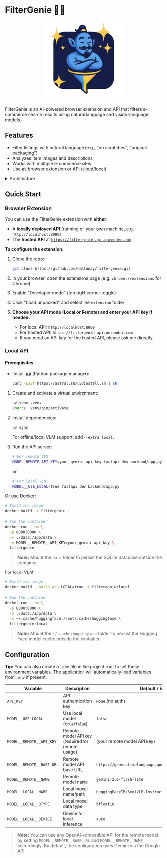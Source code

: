# FilterGenie 🧞‍♂️

<p align="center">
  <img src="extension/assets/logo.png" alt="FilterGenie Logo" width="256" height="256">
</p>
FilterGenie is an AI-powered browser extension and API that filters e-commerce search results using natural language and vision-language models.

## Features

- Filter listings with natural language (e.g., "no scratches", "original packaging")
- Analyzes item images and descriptions
- Works with multiple e-commerce sites
- Use as browser extension or API (cloud/local)

<details>
<summary>Architecture</summary>

```mermaid
graph TD
    subgraph Client
        User["User<br>enters filters"]
        BrowserExt["Browser + Extension"]
        Website["E-commerce Website<br>(leboncoin, vinted, etc.)"]
        User -->|uses| BrowserExt
        BrowserExt <-->|interacts with| Website
    end

    subgraph "API Layer"
        API["API Service<br>(FastAPI)"]
    end

    subgraph Backend
        Scraper["Scraper<br>(BeautifulSoup)"]
        Analyzer["Analyzer"]
        VLM["Vision Language Model<br>(Remote or Local)"]

        Analyzer <-->|"process/analysis"| VLM
        Scraper -->|"structured data"| Analyzer
    end

    subgraph Storage
        DB["Database<br>(SQLite)"]
    end

    BrowserExt -->|"requests"| API
    API -->|"request scraping"| Scraper
    API -->|"request analysis"| Analyzer
    Analyzer <-->|"check/update cache"| DB
    Scraper <-->|"check/update cache"| DB
```

</details>

## Quick Start

### Browser Extension

You can use the FilterGenie extension with **either**:

- A **locally deployed API** (running on your own machine, e.g. `http://localhost:8000`)
- The **hosted API** at [`https://filtergenie-api.onrender.com`](https://filtergenie-api.onrender.com)

**To configure the extension:**

1. Clone the repo:

   ```bash
   git clone https://github.com/daltunay/filtergenie.git
   ```

2. In your browser, open the extensions page (e.g. `chrome://extensions` for Chrome)
3. Enable "Developer mode" (top right corner toggle)
4. Click "Load unpacked" and select the `extension` folder
5. **Choose your API mode (Local or Remote) and enter your API key if needed.**
   - For local API: `http://localhost:8000`
   - For hosted API: `https://filtergenie-api.onrender.com`
   - If you need an API key for the hosted API, please ask me directly.

### Local API

#### Prerequisites

- Install [**uv**](https://docs.astral.sh/uv/) (Python package manager):

  ```bash
  curl -LsSf https://astral.sh/uv/install.sh | sh
  ```

1. Create and activate a virtual environment:

   ```bash
   uv venv .venv
   source .venv/bin/activate
   ```

2. Install dependencies:

   ```bash
   uv sync
   ```

   For offline/local VLM support, add `--extra local`.

3. Run the API server:

   ```bash
   # For remote VLM
   MODEL_REMOTE_API_KEY=your_gemini_api_key fastapi dev backend/app.py
   ```

   or

   ```bash
   # For local VLM
   MODEL__USE_LOCAL=true fastapi dev backend/app.py
   ```

Or use Docker:

```bash
# Build the image
docker build -t filtergenie .

# Run the container
docker run --rm \
  -p 8000:8000 \
  -v ./data:/app/data \
  -e MODEL__REMOTE__API_KEY=your_gemini_api_key \
  filtergenie
```

> **Note:** Mount the `data` folder to persist the SQLite database outside the container.

For local VLM:

```bash
# Build the image
docker build --build-arg LOCAL=true -t filtergenie:local .

# Run the container
docker run --rm \
  -p 8000:8000 \
  -v ./data:/app/data \
  -v ~/.cache/huggingface:/root/.cache/huggingface \
  filtergenie:local
```

> **Note:** Mount the `~/.cache/huggingface` folder to persist the Hugging Face model cache outside the container.

## Configuration

**Tip:** You can also create a `.env` file in the project root to set these environment variables. The application will automatically load variables from `.env` if present.

| Variable                  | Description                                      | Default / Example                                          |
| ------------------------- | ------------------------------------------------ | ---------------------------------------------------------- |
| `API_KEY`                 | API authentication key                           | `None` (no auth)                                           |
| `MODEL__USE_LOCAL`        | Use local model (`true`/`false`)                 | `false`                                                    |
| `MODEL__REMOTE__API_KEY`  | Remote model API key (required for remote usage) | (your remote model API key)                                |
| `MODEL__REMOTE__BASE_URL` | Remote model API base URL                        | `https://generativelanguage.googleapis.com/v1beta/openai/` |
| `MODEL__REMOTE__NAME`     | Remote model name                                | `gemini-2.0-flash-lite`                                    |
| `MODEL__LOCAL__NAME`      | Local model name/path                            | `HuggingFaceTB/SmolVLM-Instruct`                           |
| `MODEL__LOCAL__DTYPE`     | Local model data type                            | `bfloat16`                                                 |
| `MODEL__LOCAL__DEVICE`    | Device for local inference                       | `auto`                                                     |

> **Note:** You can use any OpenAI-compatible API for the remote model by setting `MODEL__REMOTE__BASE_URL` and `MODEL__REMOTE__NAME` accordingly. By default, the configuration uses Gemini via the Google API.
